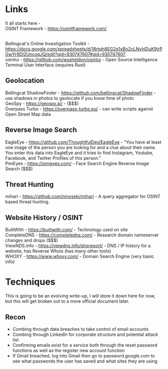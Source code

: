 # Links

It all starts here -<br />
OSINT Framework - https://osintframework.com/<br /><br />

Bellingcat's Online Investigation Toolkit - https://docs.google.com/spreadsheets/d/18rtqh8EG2q1xBo2cLNyhIDuK9jrPGwYr9DI2UncoqJQ/edit?gid=930747607#gid=930747607<br />
osintui - https://github.com/wssheldon/osintui - Open Source Intelligence Terminal User Interface (requires Rust)<br />

## Geolocation

Bellingcat ShadowFinder - https://github.com/bellingcat/ShadowFinder - use shadows in photos to geolocate if you know time of photo<br />
GeoSpy - https://geospy.ai/ - ($$$)<br />
Overpass Turbo - https://overpass-turbo.eu/ - can write scripts against Open Street Map data<br />

## Reverse Image Search

EagleEye - https://github.com/ThoughtfulDev/EagleEye - "You have at least one image of the person you are looking for and a clue about their name. You enter this data into EagleEye and it tries to find Instagram, Youtube, Facebook, and Twitter Profiles of this person."<br />
PimEyes - https://pimeyes.com/ - Face Search Engine Reverse Image Search ($$$)<br />

## Threat Hunting

mihari - https://github.com/ninoseki/mihari - A query aggregator for OSINT based threat hunting.<br />

## Website History / OSINT

BuiltWith - https://builtwith.com/ - Technology used on site<br />
CompleteDNS - https://completedns.com/ - Research domain nameserver changes and drops ($$$)<br />
ViewNDS.info - https://viewdns.info/dnsreport/ - DNS / IP history for a website, has Reverse Whois (has many other tools)<br />
WHOXY - https://www.whoxy.com/ - Domain Search Engine (very basic info)<br />


# Techniques

This is going to be an evolving write-up, I will store it down here for now, but this will get broken out to a more official document later.

## Recon

* Combing through data breaches to take control of email accounts
* Combing through LinkedIn for corporate structure and potential attack list
* Confirming emails exist for a service both through the reset password functions as well as the register new account function
* If Gmail breached, log into Gmail then go to password.google.com to see what passwords the user has saved and what sites they are using
